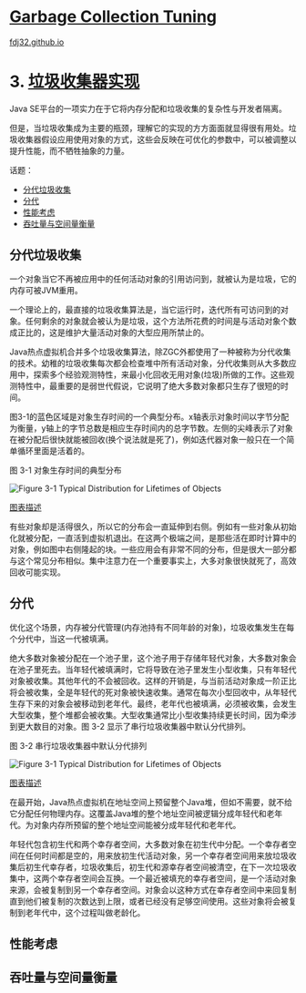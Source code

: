 [Garbage Collection Tuning](https://docs.oracle.com/en/java/javase/16/gctuning/introduction-garbage-collection-tuning.html)
===
[fdj32.github.io](https://fdj32.github.io)  
# 3. [垃圾收集器实现](https://docs.oracle.com/en/java/javase/16/gctuning/garbage-collector-implementation.html)
Java SE平台的一项实力在于它将内存分配和垃圾收集的复杂性与开发者隔离。

但是，当垃圾收集成为主要的瓶颈，理解它的实现的方方面面就显得很有用处。垃圾收集器假设应用使用对象的方式，这些会反映在可优化的参数中，可以被调整以提升性能，而不牺牲抽象的力量。

话题：
- <a href="#gc3a">分代垃圾收集</a>
- <a href="#gc3b">分代</a>
- <a href="#gc3c">性能考虑</a>
- <a href="#gc3d">吞吐量与空间量衡量</a>

## <span id="#gc3a">分代垃圾收集</span>
一个对象当它不再被应用中的任何活动对象的引用访问到，就被认为是垃圾，它的内存可被JVM重用。

一个理论上的，最直接的垃圾收集算法是，当它运行时，迭代所有可访问到的对象。任何剩余的对象就会被认为是垃圾，这个方法所花费的时间是与活动对象个数成正比的，这是维护大量活动对象的大型应用所禁止的。

Java热点虚拟机合并多个垃圾收集算法，除ZGC外都使用了一种被称为分代收集的技术。幼稚的垃圾收集每次都会检查堆中所有活动对象，分代收集则从大多数应用中，探索多个经验观测特性，来最小化回收无用对象(垃圾)所做的工作。这些观测特性中，最重要的是弱世代假说，它说明了绝大多数对象都只生存了很短的时间。

图3-1的蓝色区域是对象生存时间的一个典型分布。x轴表示对象时间以字节分配为衡量，y轴上的字节总数是相应生存时间内的总字节数。左侧的尖峰表示了对象在被分配后很快就能被回收(换个说法就是死了)，例如迭代器对象一般只在一个简单循环里面是活着的。

图 3-1 对象生存时间的典型分布

![Figure 3-1 Typical Distribution for Lifetimes of Objects](https://docs.oracle.com/en/java/javase/16/gctuning/img/jsgct_dt_003_alc_vs_srvng.png "Description of Figure 3-1 follows")

<a href="https://docs.oracle.com/en/java/javase/16/gctuning/img_text/jsgct_dt_003_alc_vs_srvng.html">图表描述</a>

有些对象却是活得很久，所以它的分布会一直延伸到右侧。例如有一些对象从初始化就被分配，一直活到虚拟机退出。在这两个极端之间，是那些活在即时计算中的对象，例如图中右侧隆起的块。一些应用会有非常不同的分布，但是很大一部分都与这个常见分布相似。集中注意力在一个重要事实上，大多对象很快就死了，高效回收可能实现。
## <span id="#gc3b">分代</span>
优化这个场景，内存被分代管理(内存池持有不同年龄的对象)，垃圾收集发生在每个分代中，当这一代被填满。

绝大多数对象被分配在一个池子里，这个池子用于存储年轻代对象，大多数对象会在池子里死去。当年轻代被填满时，它将导致在池子里发生小型收集，只有年轻代对象被收集。其他年代的不会被回收。这样的开销是，与当前活动对象成一阶正比将会被收集，全是年轻代的死对象被快速收集。通常在每次小型回收中，从年轻代生存下来的对象会被移动到老年代。最终，老年代也被填满，必须被收集，会发生大型收集，整个堆都会被收集。大型收集通常比小型收集持续更长时间，因为牵涉到更大数目的对象。图 3-2 显示了串行垃圾收集器中默认分代排列。

图 3-2 串行垃圾收集器中默认分代排列

![Figure 3-1 Typical Distribution for Lifetimes of Objects](https://docs.oracle.com/en/java/javase/16/gctuning/img/jsgct_dt_001_armgnt_gn_new.png "Description of Figure 3-2 follows")

<a href="https://docs.oracle.com/en/java/javase/16/gctuning/img_text/jsgct_dt_001_armgnt_gn_new.html">图表描述</a>

在最开始，Java热点虚拟机在地址空间上预留整个Java堆，但如不需要，就不给它分配任何物理内存。这覆盖Java堆的整个地址空间被逻辑分成年轻代和老年代。为对象内存所预留的整个地址空间能被分成年轻代和老年代。

年轻代包含初生代和两个幸存者空间，大多数对象在初生代中分配。一个幸存者空间在任何时间都是空的，用来放初生代活动对象，另一个幸存者空间用来放垃圾收集后初生代幸存者，垃圾收集后，初生代和源幸存者空间被清空，在下一次垃圾收集中，这两个幸存者空间会互换。一个最近被填充的幸存者空间，是一个活动对象来源，会被复制到另一个幸存者空间。对象会以这种方式在幸存者空间中来回复制直到他们被复制的次数达到上限，或者已经没有足够空间使用。这些对象将会被复制到老年代中，这个过程叫做老龄化。
## <span id="#gc3c">性能考虑</span>


## <span id="#gc3d">吞吐量与空间量衡量</span>
